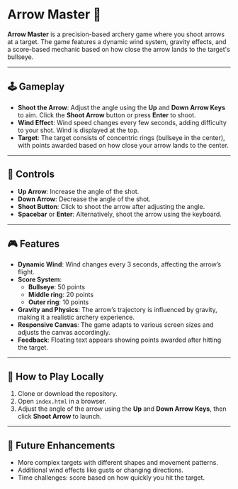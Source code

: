 # Arrow Master 🏹 

**Arrow Master** is a precision-based archery game where you shoot arrows at a target. The game features a dynamic wind system, gravity effects, and a score-based mechanic based on how close the arrow lands to the target's bullseye.

---

## 🕹️ Gameplay

- **Shoot the Arrow**: Adjust the angle using the **Up** and **Down Arrow Keys** to aim. Click the **Shoot Arrow** button or press **Enter** to shoot.
- **Wind Effect**: Wind speed changes every few seconds, adding difficulty to your shot. Wind is displayed at the top.
- **Target**: The target consists of concentric rings (bullseye in the center), with points awarded based on how close your arrow lands to the center.

---

## 🔧 Controls

- **Up Arrow**: Increase the angle of the shot.
- **Down Arrow**: Decrease the angle of the shot.
- **Shoot Button**: Click to shoot the arrow after adjusting the angle.
- **Spacebar** or **Enter**: Alternatively, shoot the arrow using the keyboard.

---

## 🎮 Features

- **Dynamic Wind**: Wind changes every 3 seconds, affecting the arrow’s flight.
- **Score System**:
  - **Bullseye**: 50 points
  - **Middle ring**: 20 points
  - **Outer ring**: 10 points
- **Gravity and Physics**: The arrow’s trajectory is influenced by gravity, making it a realistic archery experience.
- **Responsive Canvas**: The game adapts to various screen sizes and adjusts the canvas accordingly.
- **Feedback**: Floating text appears showing points awarded after hitting the target.

---

## 🚀 How to Play Locally

1. Clone or download the repository.
2. Open `index.html` in a browser.
3. Adjust the angle of the arrow using the **Up** and **Down Arrow Keys**, then click **Shoot Arrow** to launch.

---

## 🎯 Future Enhancements

- More complex targets with different shapes and movement patterns.
- Additional wind effects like gusts or changing directions.
- Time challenges: score based on how quickly you hit the target.


